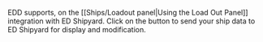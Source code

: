 EDD supports, on the [[Ships/Loadout panel|Using the Load Out Panel]] integration with ED Shipyard.  Click on the button to send your ship data to ED Shipyard for display and modification.